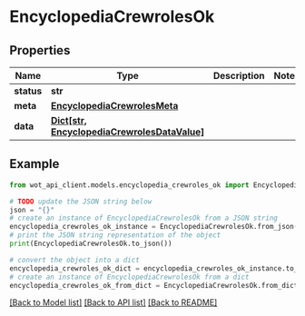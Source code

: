 # EncyclopediaCrewrolesOk


## Properties

Name | Type | Description | Notes
------------ | ------------- | ------------- | -------------
**status** | **str** |  | 
**meta** | [**EncyclopediaCrewrolesMeta**](EncyclopediaCrewrolesMeta.md) |  | 
**data** | [**Dict[str, EncyclopediaCrewrolesDataValue]**](EncyclopediaCrewrolesDataValue.md) |  | 

## Example

```python
from wot_api_client.models.encyclopedia_crewroles_ok import EncyclopediaCrewrolesOk

# TODO update the JSON string below
json = "{}"
# create an instance of EncyclopediaCrewrolesOk from a JSON string
encyclopedia_crewroles_ok_instance = EncyclopediaCrewrolesOk.from_json(json)
# print the JSON string representation of the object
print(EncyclopediaCrewrolesOk.to_json())

# convert the object into a dict
encyclopedia_crewroles_ok_dict = encyclopedia_crewroles_ok_instance.to_dict()
# create an instance of EncyclopediaCrewrolesOk from a dict
encyclopedia_crewroles_ok_from_dict = EncyclopediaCrewrolesOk.from_dict(encyclopedia_crewroles_ok_dict)
```
[[Back to Model list]](../README.md#documentation-for-models) [[Back to API list]](../README.md#documentation-for-api-endpoints) [[Back to README]](../README.md)


